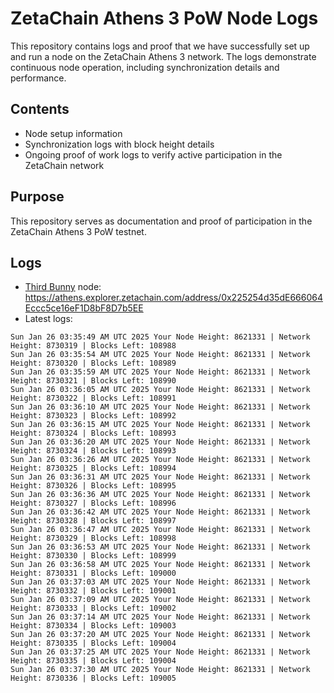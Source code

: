 # ZetaChain Athens 3 PoW Node Logs
This repository contains logs and proof that we have successfully set up and run a node on the ZetaChain Athens 3 network. The logs demonstrate continuous node operation, including synchronization details and performance.

## Contents
- Node setup information
- Synchronization logs with block height details
- Ongoing proof of work logs to verify active participation in the ZetaChain network

## Purpose
This repository serves as documentation and proof of participation in the ZetaChain Athens 3 PoW testnet.

## Logs

- [Third Bunny](https://thirdbunny.xyz/) node: https://athens.explorer.zetachain.com/address/0x225254d35dE666064Eccc5ce16eF1D8bF8D7b5EE
- Latest logs:
```
Sun Jan 26 03:35:49 AM UTC 2025 Your Node Height: 8621331 | Network Height: 8730319 | Blocks Left: 108988
Sun Jan 26 03:35:54 AM UTC 2025 Your Node Height: 8621331 | Network Height: 8730320 | Blocks Left: 108989
Sun Jan 26 03:35:59 AM UTC 2025 Your Node Height: 8621331 | Network Height: 8730321 | Blocks Left: 108990
Sun Jan 26 03:36:05 AM UTC 2025 Your Node Height: 8621331 | Network Height: 8730322 | Blocks Left: 108991
Sun Jan 26 03:36:10 AM UTC 2025 Your Node Height: 8621331 | Network Height: 8730323 | Blocks Left: 108992
Sun Jan 26 03:36:15 AM UTC 2025 Your Node Height: 8621331 | Network Height: 8730324 | Blocks Left: 108993
Sun Jan 26 03:36:20 AM UTC 2025 Your Node Height: 8621331 | Network Height: 8730324 | Blocks Left: 108993
Sun Jan 26 03:36:26 AM UTC 2025 Your Node Height: 8621331 | Network Height: 8730325 | Blocks Left: 108994
Sun Jan 26 03:36:31 AM UTC 2025 Your Node Height: 8621331 | Network Height: 8730326 | Blocks Left: 108995
Sun Jan 26 03:36:36 AM UTC 2025 Your Node Height: 8621331 | Network Height: 8730327 | Blocks Left: 108996
Sun Jan 26 03:36:42 AM UTC 2025 Your Node Height: 8621331 | Network Height: 8730328 | Blocks Left: 108997
Sun Jan 26 03:36:47 AM UTC 2025 Your Node Height: 8621331 | Network Height: 8730329 | Blocks Left: 108998
Sun Jan 26 03:36:53 AM UTC 2025 Your Node Height: 8621331 | Network Height: 8730330 | Blocks Left: 108999
Sun Jan 26 03:36:58 AM UTC 2025 Your Node Height: 8621331 | Network Height: 8730331 | Blocks Left: 109000
Sun Jan 26 03:37:03 AM UTC 2025 Your Node Height: 8621331 | Network Height: 8730332 | Blocks Left: 109001
Sun Jan 26 03:37:09 AM UTC 2025 Your Node Height: 8621331 | Network Height: 8730333 | Blocks Left: 109002
Sun Jan 26 03:37:14 AM UTC 2025 Your Node Height: 8621331 | Network Height: 8730334 | Blocks Left: 109003
Sun Jan 26 03:37:20 AM UTC 2025 Your Node Height: 8621331 | Network Height: 8730335 | Blocks Left: 109004
Sun Jan 26 03:37:25 AM UTC 2025 Your Node Height: 8621331 | Network Height: 8730335 | Blocks Left: 109004
Sun Jan 26 03:37:30 AM UTC 2025 Your Node Height: 8621331 | Network Height: 8730336 | Blocks Left: 109005
```
